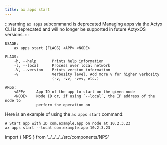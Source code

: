 ```yaml
---
title: ax apps start
---
```


<!-- TODO NKI: replace with correct link -->

:::warning `ax apps` subcommand is deprecated
Managing apps via the Actyx CLI is deprecated and will no longer be supported in future ActyxOS versions.
:::

```text title="Start an app on an ActyxOS node"
USAGE:
    ax apps start [FLAGS] <APP> <NODE>

FLAGS:
    -h, --help       Prints help information
    -l, --local      Process over local network
    -V, --version    Prints version information
    -v               Verbosity level. Add more v for higher verbosity
                     (-v, -vv, -vvv, etc.)

ARGS:
    <APP>     App ID of the app to start on the given node
    <NODE>    Node ID or, if using `--local`, the IP address of the node to
              perform the operation on
```

Here is an example of using the `ax apps start` command:

```text title="Example Usage"
# Start app with ID com.example.app on node at 10.2.3.23
ax apps start --local com.example.app 10.2.3.23
```

import { NPS } from '../../../../src/components/NPS'

<NPS />
